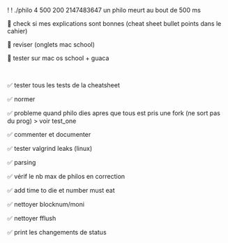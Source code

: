 ! ! ./philo 4 500 200 2147483647 	un philo meurt au bout de 500 ms

🔘 check si mes explications sont bonnes (cheat sheet bullet points dans le cahier)

🔘 reviser (onglets mac school)

🔘 tester sur mac os school + guaca



<br />

✅ tester tous les tests de la cheatsheet

✅ normer

✅ probleme quand philo dies apres que tous est pris une fork (ne sort pas du prog) > voir test_one

✅ commenter et documenter 

✅ tester valgrind leaks (linux)

✅ parsing

✅ vérif le nb max de philos en correction

✅ add time to die et number must eat

✅  nettoyer blocknum/moni

✅  nettoyer fflush

✅  print les changements de status


